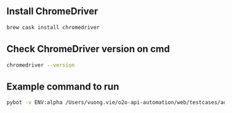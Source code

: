 ## Install ChromeDriver

```bash
brew cask install chromedriver
```

## Check ChromeDriver version on cmd

```bash
chromedriver --version
```

## Example command to run

```bash
pybot -v ENV:alpha /Users/vuong.vie/o2o-api-automation/web/testcases/admintools/e-stamp/main_page_estamp/date_format_test.robot
```

